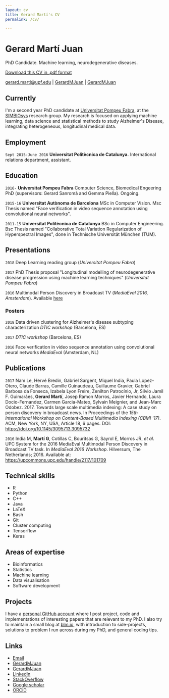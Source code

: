 ```yaml
---
layout: cv
title: Gerard Martí's CV
permalink: /cv/

---
```

# Gerard Martí Juan
PhD Candidate. Machine learning, neurodegenerative diseases.

[Download this CV in .pdf format]()

<div id="webaddress">
<a href="mailto:gerard.marti@upf.edu">gerard.marti@upf.edu</a>
|
<i class="fa fa-github"></i> <a href="http://github.com/GerardMJuan">GerardMJuan</a>
|
<i class="fa fa-twitter"></i> <a href="http://twitter.com/GerardMJuan">GerardMJuan</a>
</div>

## Currently

I'm a second year PhD candidate at [Universitat Pompeu Fabra](upf.edu), at the [SIMBIOsys](https://www.upf.edu/web/simbiosys/) research group. My research is focused on applying machine learning, data science and statistical methods to study Alzheimer's Disease, integrating heterogeneous, longitudinal medical data.

## Employment

`Sept 2015-June 2016`
__Universitat Politècnica de Catalunya.__ International relations department, assistant.

## Education

`2016-`
__Universitat Pompeu Fabra__ Computer Science, Biomedical Engeering PhD (supervisors: Gerard Sanromà and Gemma Piella). Ongoing.

`2015-16`
__Universitat Autònoma de Barcelona__ MSc in Computer Vision. Msc Thesis named "Face verification in video sequence annotation using convolutional neural networks".

`2011-15`
__Universitat Politècnica de Catalunya__ BSc in Computer Engineering. Bsc Thesis named "Collaborative Total Variation Regularization of Hyperspectral Images", done in Technische Universität München (TUM).

## Presentations

`2018`
Deep Learning reading group (_Universitat Pompeu Fabra_)

`2017`
PhD Thesis proposal "Longitudinal modelling of neurodegenerative disease progression using machine learning techniques" (_Universitat Pompeu Fabra_)

`2016`
Multimodal Person Discovery in Broadcast TV (_MediaEval 2016, Amsterdam_). Available [here](https://www.slideshare.net/multimediaeval/mediaeval-2016-upc-system-for-the-2016-mediaeval-multimodal-person-discovery-in-broadcast-tv-task)

<!--
### Talks
`2015`
EdinbR: The Edinburgh R usergroup (_various_)

MRC IGMM research seminars and section meetings (_various_)

`2014`
Unravelling higher order chromatin structure (_4<sup>th</sup> Edinburgh Bioinformatics meeting_, Edinburgh, UK)

blogR: pop data analysis and R for the web (_Psychology R-users_, Edinburgh, UK)
-->

### Posters

`2018`
Data driven clustering for Alzheimer's disease subtyping characterization _DTIC workshop_ (Barcelona, ES)

`2017`
 _DTIC workshop_ (Barcelona, ES)

`2016`
Face verification in video sequence annotation using convolutional neural networks _MediaEval_ (Amsterdam, NL)


## Publications

<!-- ### Journals
`2017`
Peluso S, Douglas A, Hill A, De Angelis C, __Moore BL__ _et al._ Fibroblast growth factors (FGFs) prime the limb specific Shh enhancer for chromatin changes that balance histone acetylation mediated by E26 transformation-specific (ETS) factors. _eLife_, 6: e28590.

Eberle MA, Fritzilas E, Krusche P, Källberg M, __Moore BL__ _et al._ A reference data set of 5.4 million phased human variants validated by genetic inheritance from sequencing a three-generation 17-member pedigree. _Genome Research_, 27:157-164.
 -->
 `2017`
Nam Le, Hervé Bredin, Gabriel Sargent, Miquel India, Paula Lopez-Otero, Claude Barras, Camille Guinaudeau, Guillaume Gravier, Gabriel Barbosa da Fonseca, Izabela Lyon Freire, Zenilton Patrocínio, Jr, Silvio Jamil F. Guimarães, __Gerard Martí__, Josep Ramon Morros, Javier Hernando, Laura Docio-Fernandez, Carmen Garcia-Mateo, Sylvain Meignier, and Jean-Marc Odobez. 2017. Towards large scale multimedia indexing: A case study on person discovery in broadcast news. In Proceedings of the _15th International Workshop on Content-Based Multimedia Indexing (CBMI '17)_. ACM, New York, NY, USA, Article 18, 6 pages. DOI: https://doi.org/10.1145/3095713.3095732

 `2016`
India M, __Martí G__, Cotillas C, Bouritsas G, Sayrol E, Morros JR, _et al_. UPC System for the 2016 MediaEval Multimodal Person Discovery in Broadcast TV task. In _MediaEval 2016 Workshop_. Hilversum, The Netherlands; 2016.  Available at: https://upcommons.upc.edu/handle/2117/101709

## Technical skills

* R
* Python
* C++
* Java
* LaTeX
* Bash
* Git
* Cluster computing
* Tensorflow
* Keras

## Areas of expertise

* Bioinformatics
* Statistics
* Machine learning
* Data visualisation
* Software development

## Projects

I have a [personal GitHub account](https://github.com/GerardMJuan) where I post project, code and implementations of interesting papers that are relevant to my PhD. I also try to maintain a small blog at [blm.io](http://gerardmjuan.github.io), with introduction to side-projects, solutions to problem I run across during my PhD, and general coding tips.

## Links
<!-- fa are fontawesome, ai are academicons -->
* <i class="fa fa-envelope"></i> <a href="mailto:gerard.marti@upf.edu">Email</a><br />
* <i class="fa fa-github"></i> <a href="http://github.com/GerardMJuan">GerardMJuan</a><br />
* <i class="fa fa-twitter"></i> <a href="http://twitter.com/GerardMJuan">GerardMJuan</a><br />
* <i class="fa fa-linkedin"></i> <a href="https://www.linkedin.com/in/gerardmjuan/">LinkedIn</a>
* <i class="fa fa-stack-overflow"></i> <a href="http://stackoverflow.com/users/95863/gerard-marti">StackOverflow</a>
* <i class="ai ai-google-scholar"></i> <a href="https://scholar.google.com/citations?user=9Qzpt7kAAAAJ">Google scholar</a>
* <i class="ai ai-orcid"></i> <a href="https://orcid.org/0000-0003-4729-7182">ORCiD</a>

<!-- ### Footer

Last updated: May 2013 -->
